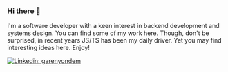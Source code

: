 ### Hi there 👋

I'm a software developer with a keen interest in backend development and systems design. You can find some of my work here. Though, don't be surprised, in recent years JS/TS has been my daily driver. Yet you may find interesting ideas here. Enjoy!

[![Linkedin: garenyondem](https://img.shields.io/badge/-garenyondem-gray?style=flat-round&logo=Linkedin&logoColor=white&link=https://www.linkedin.com/in/garenyondem)](https://www.linkedin.com/in/garenyondem/)
